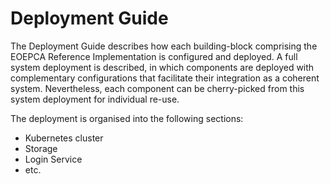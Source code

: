 # Deployment Guide

The Deployment Guide describes how each building-block comprising the EOEPCA Reference Implementation is configured and deployed. A full system deployment is described, in which components are deployed with complementary configurations that facilitate their integration as a coherent system. Nevertheless, each component can be cherry-picked from this system deployment for individual re-use.

The deployment is organised into the following sections:

* Kubernetes cluster
* Storage
* Login Service
* etc.
